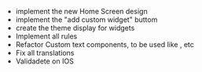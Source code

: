 - implement the new Home Screen design
- implement the "add custom widget" buttom
- create the theme display for widgets
- Implement all rules
- Refactor Custom text components, to be used like <Text p />, <Text h1 /> etc
- Fix all translations
- Validadete on IOS